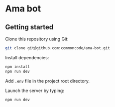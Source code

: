 # Ama bot

## Getting started

Clone this repository using Git:

```bash
git clone git@github.com:commoncode/ama-bot.git
```

Install dependencies:

```bash
npm install
npm run dev
```

Add `.env` file in the project root directory.

Launch the server by typing:

```bash
npm run dev
```
